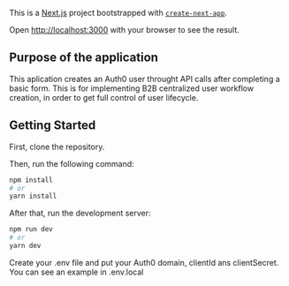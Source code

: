 This is a [Next.js](https://nextjs.org/) project bootstrapped with [`create-next-app`](https://github.com/vercel/next.js/tree/canary/packages/create-next-app).

Open [http://localhost:3000](http://localhost:3000) with your browser to see the result.

## Purpose of the application

This  aplication creates an Auth0 user throught API calls after completing a basic form.
This is for implementing B2B centralized user workflow creation, in order to get full control of user lifecycle.

## Getting Started

First, clone the repository.

Then, run the following command:

```bash
npm install
# or
yarn install
```

After that, run the development server:

```bash
npm run dev
# or
yarn dev
```

Create your .env file and put your Auth0 domain, clientId ans clientSecret. You can see an example in .env.local
